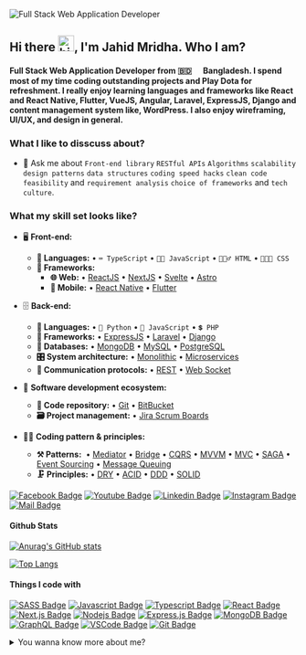 ![Full Stack Web Application Developer](https://www.technource.com/wp-content/uploads/2020/10/Technource-NodeJs-page-banner.png)

## Hi there <img src="https://user-images.githubusercontent.com/1303154/88677602-1635ba80-d120-11ea-84d8-d263ba5fc3c0.gif" width="28px" alt="hi">, I'm Jahid Mridha. Who I am? 
#### Full Stack Web Application Developer from 🇧🇩 <img src="https://image.flaticon.com/icons/svg/323/323299.svg" width="13"/> Bangladesh. I spend most of my time coding outstanding projects and Play Dota for refreshment. I really enjoy learning languages and frameworks like React and React Native, Flutter, VueJS, Angular, Laravel, ExpressJS, Django and content management system like, WordPress. I also enjoy wireframing, UI/UX, and design in general. 

### What I like to disscuss about? 
- 💬 Ask me about `Front-end library` `RESTful APIs` `Algorithms` `scalability` `design patterns` `data structures` `coding speed hacks` `clean code` `feasibility` and `requirement analysis` `choice of frameworks` and `tech culture`.


### What my skill set looks like?
- 🖥 **Front-end:** 
  - **📜 Languages:** • `⌨️ TypeScript` • `👨‍🔧 JavaScript` • `🧚🏻‍♂️ HTML` • `👨🏻‍🎨 CSS`
  - **🔬 Frameworks:**  
    - **🌐 Web:** • [ReactJS](https://reactjs.org/) • [NextJS](https://nextjs.org/) • [Svelte](https://svelte.dev/) • [Astro](https://astro.build/)
    - **📱 Mobile:** • [React Native](https://reactnative.dev/) • [Flutter](https://flutter.dev/) 

- 🗄️ **Back-end:**
  - **📜 Languages:** • `🐍 Python` • `👨‍ JavaScript` • `💲 PHP`
  - **🔭 Frameworks:** • [ExpressJS](https://expressjs.com/) • [Laravel](https://laravel.com/) • [Django](https://www.djangoproject.com/)
  - **💾 Databases:** • [MongoDB](https://www.mongodb.com/) • [MySQL](https://www.mysql.com/) • [PostgreSQL](https://www.postgresql.org/) 
  - **🎛 System architecture:** • [Monolithic](https://microservices.io/patterns/monolithic.html) • [Microservices](https://microservices.io/patterns/microservices.html)
  - **🔌 Communication protocols:** • [REST](https://docs.microsoft.com/en-us/azure/architecture/best-practices/api-design) • [Web Socket](https://developer.mozilla.org/en-US/docs/Web/API/WebSockets_API)
- 🎡 **Software development ecosystem:**
  - **📁 Code repository:** • [Git](https://git-scm.com/) • [BitBucket](https://bitbucket.org/product)
  - **🗃 Project management:** • [Jira Scrum Boards](https://www.atlassian.com/software/jira/features/scrum-boards) 

- 🧙‍♂️ **Coding pattern & principles:**
  - **⚒ Patterns:**  • [Mediator](https://en.wikipedia.org/wiki/Mediator_pattern) • [Bridge](https://en.wikipedia.org/wiki/Bridge_pattern) • [CQRS](https://en.wikipedia.org/wiki/Command%E2%80%93query_separation#Command_Query_Responsibility_Separation) • [MVVM](https://en.wikipedia.org/wiki/Model%E2%80%93view%E2%80%93viewmodel) • [MVC](https://en.wikipedia.org/wiki/Model%E2%80%93view%E2%80%93controller) • [SAGA](https://microservices.io/patterns/data/saga.html) • [Event Sourcing](https://microservices.io/patterns/data/event-sourcing.html) • [Message Queuing](https://www.cloudamqp.com/blog/what-is-message-queuing.html)
  - **🗜 Principles:** • [DRY](https://en.wikipedia.org/wiki/Don%27t_repeat_yourself#:~:text=%22Don%27t%20repeat%20yourself%22,data%20normalization%20to%20avoid%20redundancy.) • [ACID](https://en.wikipedia.org/wiki/ACID) • [DDD](https://en.wikipedia.org/wiki/Domain-driven_design) • [SOLID](https://www.digitalocean.com/community/conceptual_articles/s-o-l-i-d-the-first-five-principles-of-object-oriented-design)
  

[![Facebook Badge](https://img.shields.io/badge/Facebook-1877F2?style=for-the-badge&logo=facebook&logoColor=white)](https://facebook.com/hasanmehdi9371) [![Youtube Badge](https://img.shields.io/badge/YouTube-FF0000?style=for-the-badge&logo=youtube&logoColor=white)](https://youtube.com/https://www.youtube.com/channel/UCfmY-Nq4DbAOph_87QCouPQ) [![Linkedin Badge](https://img.shields.io/badge/LinkedIn-0077B5?style=for-the-badge&logo=linkedin&logoColor=white)](https://www.linkedin.com/in/hasan-mehdi-98472277//) [![Instagram Badge](https://img.shields.io/badge/Instagram-E4405F?style=for-the-badge&logo=instagram&logoColor=white)](https://instagram.com/jahid4k//) [![Mail Badge](https://img.shields.io/badge/Gmail-D14836?style=for-the-badge&logo=gmail&logoColor=white)](mailto:jahid4k@gmail.com)

#### Github Stats
[![Anurag's GitHub stats](https://github-readme-stats.vercel.app/api?username=Mehdi39)](https://github.com/anuraghazra/github-readme-stats)

[![Top Langs](https://github-readme-stats.vercel.app/api/top-langs/?username=anuraghazra&layout=compact)](https://github.com/anuraghazra/github-readme-stats)

#### Things I code with

[![SASS Badge](https://img.shields.io/badge/Sass-CC6699?style=for-the-badge&logo=sass&logoColor=white)](#) [![Javascript Badge](https://img.shields.io/badge/-Javascript-F0DB4F?style=for-the-badge&labelColor=black&logo=javascript&logoColor=F0DB4F)](#) [![Typescript Badge](https://img.shields.io/badge/-Typescript-007acc?style=for-the-badge&labelColor=black&logo=typescript&logoColor=007acc)](#) [![React Badge](https://img.shields.io/badge/-React-61DBFB?style=for-the-badge&labelColor=black&logo=react&logoColor=61DBFB)](#) [![Next.js Badge](https://img.shields.io/badge/next.js-000000?style=for-the-badge&logo=nextdotjs&logoColor=white)](#) [![Nodejs Badge](https://img.shields.io/badge/-Nodejs-3C873A?style=for-the-badge&labelColor=black&logo=node.js&logoColor=3C873A)](#) [![Express.js Badge](https://img.shields.io/badge/Express.js-000000?style=for-the-badge&logo=express&logoColor=white)](#) [![MongoDB Badge](https://img.shields.io/badge/MongoDB-4EA94B?style=for-the-badge&logo=mongodb&logoColor=white)](#) [![GraphQL Badge](https://img.shields.io/badge/-GraphQl-e535ab?style=for-the-badge&labelColor=black&logo=node.js&logoColor=e535ab)](#) [![VSCode Badge](https://img.shields.io/badge/Visual_Studio-5C2D91?style=for-the-badge&logo=visual%20studio&logoColor=white)](#) [![Git Badge](https://img.shields.io/badge/Git-F05032?style=for-the-badge&logo=git&logoColor=white)](#)

<details>
<summary>
  You wanna know more about me?
</summary>

<br >



</details>
